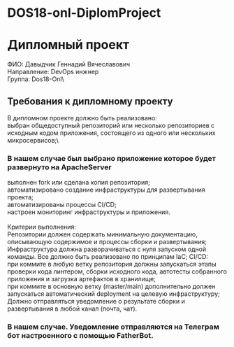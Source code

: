 # DOS18-onl-DiplomProject
# Дипломный проект
 ФИО: Давыдчик Геннадий Вячеславович\
 Направление: DevOps инжнер\
 Группа: Dos18-Onl\

## Требования к дипломному проекту
В дипломном проекте должно быть реализовано:\
выбран общедоступный репозиторий или несколько репозиториев с исходным кодом приложения, состоящего из одного или нескольких микросервисов;\
### В нашем случае был выбрано приложение которое будет развернуто на ApacheServer
выполнен fork или сделана копия репозитория;\
автоматизировано создание инфраструктуры для развертывания проекта;\
автоматизированы процессы CI/CD;\
настроен мониторинг инфраструктуры и приложения.\
\
Критерии выполнения:\
Репозитории должен содержать минимальную документацию, описывающую содержимое и процессы сборки и развертывания;\
Инфраструктура должна разворачиваться с нуля запуском одной команды. Все должно быть реализовано по принципам IaC;
CI/CD:\
при коммите в любую ветку репозитория должны запускаться этапы проверки кода линтером, сборки исходного кода, автотесты собранного приложения и загрузка артефактов в хранилище;\
при коммите в основную ветку (master/main) дополнительно должен запускаться автоматический deployment на целевую инфраструктуру;\
Должно отправляться уведомление о результате сборки и развертывания в любой канал (почта, чат).
### В нашем случае. Уведомление отправляются на Телеграм бот настроенного с помощью FatherBot.
